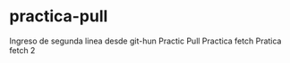# practica-pull
Ingreso de segunda linea desde git-hun
Practic Pull 
Practica fetch
Pratica fetch 2
